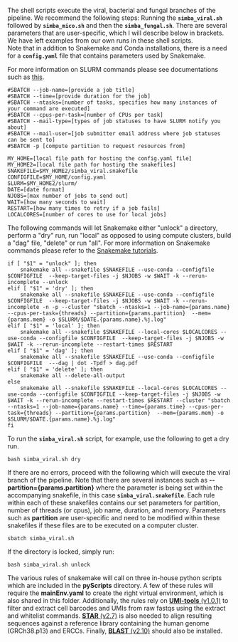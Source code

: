 The shell scripts execute the viral, bacterial and fungal branches of the pipeline. We recommend the following steps: Running the **`simba_viral.sh`** followed by **`simba_mico.sh`** and then the **`simba_fungal.sh`**. There are several parameters that are user-specific, which I will describe below in brackets. We have left examples from our own runs in these shell scripts.  
Note that in addition to Snakemake and Conda installations, there is a need for a **`config.yaml`** file that contains parameters used by Snakemake. 

For more information on SLURM commands please see documentations such as [this](https://login.scg.stanford.edu/tutorials/job_scripts/).

```
#SBATCH --job-name=[provide a job title]
#SBATCH --time=[provide duration for the job]
#SBATCH --ntasks=[number of tasks, specifies how many instances of your command are executed]
#SBATCH --cpus-per-task=[number of CPUs per task]
#SBATCH --mail-type=[types of job statuses to have SLURM notify you about]
#SBATCH --mail-user=[job submitter email address where job statuses can be sent to]
#SBATCH -p [compute partition to request resources from]

MY_HOME=[local file path for hosting the config.yaml file]
MY_HOME2=[local file path for hosting the snakefiles]
SNAKEFILE=$MY_HOME2/simba_viral.snakefile
CONFIGFILE=$MY_HOME/config.yaml
SLURM=$MY_HOME2/slurm/
DATE=[date format]
NJOBS=[max number of jobs to send out]
WAIT=[how many seconds to wait]
RESTART=[how many times to retry if a job fails]
LOCALCORES=[number of cores to use for local jobs]
```

The following commands will let Snakemake either "unlock" a directory, perform a "dry" run, run "local" as opposed to using compute clusters, build a "dag" file, "delete" or run "all". 
For more information on Snakemake commands please refer to the [Snakemake tutorials](https://snakemake.readthedocs.io/en/stable/tutorial/tutorial.html). 
```
if [ "$1" = "unlock" ]; then
    snakemake all --snakefile $SNAKEFILE --use-conda --configfile $CONFIGFILE  --keep-target-files -j $NJOBS -w $WAIT -k --rerun-incomplete --unlock
elif [ "$1" = 'dry' ]; then
    snakemake all --snakefile $SNAKEFILE --use-conda --configfile $CONFIGFILE  --keep-target-files -j $NJOBS -w $WAIT -k --rerun-incomplete -n -p --cluster "sbatch --ntasks=1 --job-name={params.name} --cpus-per-task={threads} --partition={params.partition}  --mem={params.mem} -o $SLURM/$DATE.{params.name}.%j.log" 
elif [ "$1" = 'local' ]; then
    snakemake all --snakefile $SNAKEFILE --local-cores $LOCALCORES --use-conda --configfile $CONFIGFILE  --keep-target-files -j $NJOBS -w $WAIT -k --rerun-incomplete --restart-times $RESTART
elif [ "$1" = 'dag' ]; then
    snakemake all --snakefile $SNAKEFILE --use-conda --configfile $CONFIGFILE  ---dag | dot -Tpdf > dag.pdf
elif [ "$1" = 'delete' ]; then
    snakemake all --delete-all-output
else	
    snakemake all --snakefile $SNAKEFILE --local-cores $LOCALCORES --use-conda --configfile $CONFIGFILE --keep-target-files -j $NJOBS -w $WAIT -k --rerun-incomplete --restart-times $RESTART --cluster "sbatch --ntasks=1 --job-name={params.name} --time={params.time} --cpus-per-task={threads} --partition={params.partition}  --mem={params.mem} -o $SLURM/$DATE.{params.name}.%j.log" 
fi
```
To run the **`simba_viral.sh`** script, for example, use the following to get a dry run. 
```
bash simba_viral.sh dry
```
If there are no errors, proceed with the following which will execute the viral branch of the pipeline. Note that there are several instances such as **--partition={params.partition}** where the parameter is being set within the accompanying snakefile, in this case **`simba_viral.snakefile`**. Each rule within each of these snakefiles contains our set parameters for partition, number of threads (or cpus), job name, duration, and memory. Parameters such as **partition** are user-specific and need to be modified within these snakefiles if these files are to be executed on a computer cluster. 
```
sbatch simba_viral.sh 
```
If the directory is locked, simply run:
```
bash simba_viral.sh unlock
```
The various rules of snakemake will call on three in-house python scripts which are included in the **pyScripts** directory. A few of these rules will require the **mainEnv.yaml** to create the right virtual environment, which is also shared in this folder. Additionally, the rules rely on  [**UMI-tools** (v1.0.1)](https://umi-tools.readthedocs.io/en/latest/QUICK_START.html) to filter and extract cell barcodes and UMIs from raw fastqs using the extract and whitelist commands. [**STAR** (v2.7)](https://github.com/alexdobin/STAR) is also needed to align resulting sequences against a reference library containing the human genome (GRCh38.p13) and ERCCs. Finally, [**BLAST** (v2.10)](https://www.ncbi.nlm.nih.gov/books/NBK569861/) should also be installed. 
